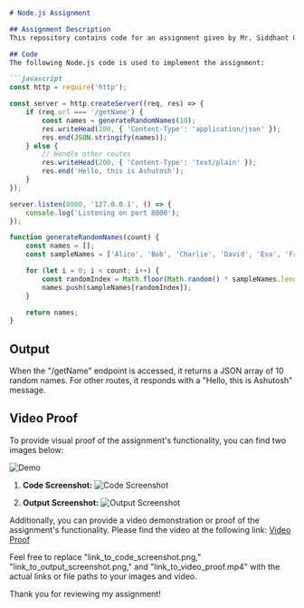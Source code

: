 ```markdown
# Node.js Assignment

## Assignment Description
This repository contains code for an assignment given by Mr. Siddhant Goswami. The task is to create an HTTP server using Node.js that provides an endpoint "/getName". When this endpoint is accessed, it generates and returns 10 random names in JSON format. Additionally, it responds with a "Hello, this is Ashutosh" message for other routes.

## Code
The following Node.js code is used to implement the assignment:

```javascript
const http = require('http');

const server = http.createServer((req, res) => {
    if (req.url === '/getName') {
        const names = generateRandomNames(10);
        res.writeHead(200, { 'Content-Type': 'application/json' });
        res.end(JSON.stringify(names));
    } else {
        // Handle other routes
        res.writeHead(200, { 'Content-Type': 'text/plain' });
        res.end('Hello, this is Ashutosh');
    }
});

server.listen(8000, '127.0.0.1', () => {
    console.log('Listening on port 8000');
});

function generateRandomNames(count) {
    const names = [];
    const sampleNames = ['Alice', 'Bob', 'Charlie', 'David', 'Eva', 'Frank', 'Grace', 'Hannah', 'Ivy', 'Jack'];

    for (let i = 0; i < count; i++) {
        const randomIndex = Math.floor(Math.random() * sampleNames.length);
        names.push(sampleNames[randomIndex]);
    }

    return names;
}
```

## Output
When the "/getName" endpoint is accessed, it returns a JSON array of 10 random names. For other routes, it responds with a "Hello, this is Ashutosh" message.

## Video Proof
To provide visual proof of the assignment's functionality, you can find two images below:

![Demo]([demo.gif](https://im.ezgif.com/tmp/ezgif-1-6f8f115115.gif))

1. **Code Screenshot:**
   ![Code Screenshot]([link_to_code_screenshot.png](https://i.postimg.cc/7hxGX41c/Screenshot-2023-09-02-at-11-46-30-PM.png))

2. **Output Screenshot:**
   ![Output Screenshot]([link_to_output_screenshot.png](https://i.postimg.cc/26NBbh1C/Screenshot-2023-09-02-at-11-45-42-PM.png))

Additionally, you can provide a video demonstration or proof of the assignment's functionality. Please find the video at the following link:
[Video Proof](link_to_video_proof.mp4)

Feel free to replace "link_to_code_screenshot.png," "link_to_output_screenshot.png," and "link_to_video_proof.mp4" with the actual links or file paths to your images and video.

Thank you for reviewing my assignment!
```
